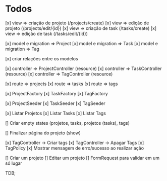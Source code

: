 # Todos

[x] view => criação de projeto (/projects/create)
[x] view => edição de projeto (/projects/edit/{id})
[x] view => criação de task (/tasks/create)
[x] view => edição de task (/tasks/edit/{id})

[x] model e migration => Project
[x] model e migration => Task
[x] model e migration => Tag

[x] criar relações entre os modelos

[x] controller => ProjectController (resource)
[x] controller => TaskController (resource)
[x] controller => TagController (resource)

[x] route => projects
[x] route => tasks
[x] route => tags

[x] ProjectFactory
[x] TaskFactory
[x] TagFactory

[x] ProjectSeeder
[x] TaskSeeder
[x] TagSeeder

[x] Listar Projetos
[x] Listar Tasks
[x] Listar Tags

[] Criar empty states (projetos, tasks, projetos (tasks), tags)

[] Finalizar página do projeto (show)

[x] TagController -> Criar tags
[x] TagController -> Apagar Tags
[x] TagPolicy
[x] Mostrar mensagem de erro/sucesso ao realizar ação

<!-- [] Criar modal de confirmação de ação -->

[] Criar um projeto
[] Editar um projeto
[] FormRequest para validar em um só lugar

TDB;
